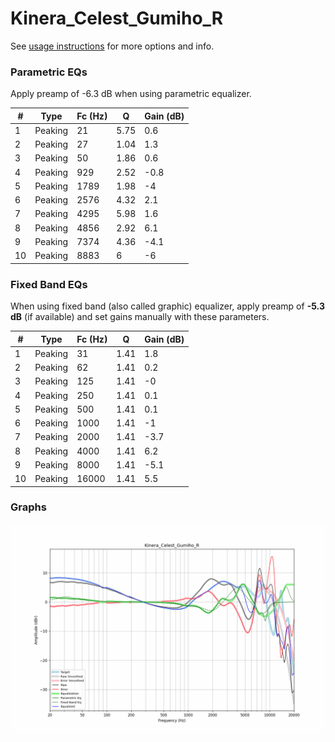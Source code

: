 # Kinera_Celest_Gumiho_R
See [usage instructions](https://github.com/jaakkopasanen/AutoEq#usage) for more options and info.

### Parametric EQs
Apply preamp of -6.3 dB when using parametric equalizer.

|   # | Type    |   Fc (Hz) |    Q |   Gain (dB) |
|-----|---------|-----------|------|-------------|
|   1 | Peaking |        21 | 5.75 |         0.6 |
|   2 | Peaking |        27 | 1.04 |         1.3 |
|   3 | Peaking |        50 | 1.86 |         0.6 |
|   4 | Peaking |       929 | 2.52 |        -0.8 |
|   5 | Peaking |      1789 | 1.98 |        -4   |
|   6 | Peaking |      2576 | 4.32 |         2.1 |
|   7 | Peaking |      4295 | 5.98 |         1.6 |
|   8 | Peaking |      4856 | 2.92 |         6.1 |
|   9 | Peaking |      7374 | 4.36 |        -4.1 |
|  10 | Peaking |      8883 | 6    |        -6   |

### Fixed Band EQs
When using fixed band (also called graphic) equalizer, apply preamp of **-5.3 dB** (if available) and set gains manually with these parameters.

|   # | Type    |   Fc (Hz) |    Q |   Gain (dB) |
|-----|---------|-----------|------|-------------|
|   1 | Peaking |        31 | 1.41 |         1.8 |
|   2 | Peaking |        62 | 1.41 |         0.2 |
|   3 | Peaking |       125 | 1.41 |        -0   |
|   4 | Peaking |       250 | 1.41 |         0.1 |
|   5 | Peaking |       500 | 1.41 |         0.1 |
|   6 | Peaking |      1000 | 1.41 |        -1   |
|   7 | Peaking |      2000 | 1.41 |        -3.7 |
|   8 | Peaking |      4000 | 1.41 |         6.2 |
|   9 | Peaking |      8000 | 1.41 |        -5.1 |
|  10 | Peaking |     16000 | 1.41 |         5.5 |

### Graphs
![](./Kinera_Celest_Gumiho_R.png)
